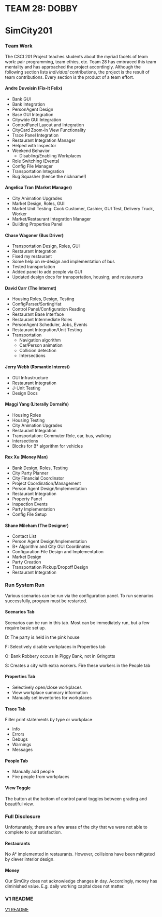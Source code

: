 # TEAM 28: DOBBY

# SimCity201

### Team Work

The CSCI 201 Project teaches students about the myriad facets of team work: pair programming, team ethics, etc. Team 28 has embraced this team mentality and has approached the project accordingly. Although the following section lists _individual_ contributions, the project is the result of team contributions. Every section is the product of a team effort.

#### Andre Duvoisin (Fix-It Felix)

- Bank GUI
- Bank Integration
- PersonAgent Design
- Base GUI Integration
- Citywide GUI Integration
- ControlPanel Layout and Integration
- CityCard Zoom-In View Functionality
- Trace Panel Integration
- Restaurant Integration Manager
- Helped with Inspector
- Weekend Behavior
  - Disabling/Enabling Workplaces
- Role Switching (Events)
- Config File Manager
- Transportation Integration
- Bug Squasher (hence the nickname!)

#### Angelica Tran (Market Manager)

- City Animation Upgrades
- Market Design, Roles, GUI
- Market Unit Testing: Cook Customer, Cashier, GUI Test, Delivery Truck, Worker
- Market/Restaurant Integration Manager
- Building Properties Panel

#### Chase Wagoner (Bus Driver)

- Transportation Design, Roles, GUI
- Restaurant Integration
- Fixed my restaurant
- Some help on re-design and implementation of bus
- Tested transportation
- Added panel to add people via GUI
- Updated design docs for transportation, housing, and restaurants

#### David Carr (The Internet)

- Housing Roles, Design, Testing
- ConfigParser/SortingHat
- Control Panel/Configuration Reading
- Restaurant Base Interface
- Restaurant Intermediate Roles
- PersonAgent Scheduler, Jobs, Events
- Restaurant Integration/Unit Testing
- Transportation
  - Navigation algorithm
  - Car/Person animation
  - Collision detection
  - Intersections

#### Jerry Webb (Romantic Interest)

- GUI Infrastructure
- Restaurant Integration
- J-Unit Testing
- Design Docs

#### Maggi Yang (Literally Dornsife)

- Housing Roles
- Housing Testing
- City Animation Upgrades
- Restaurant Integration
- Transportation: Commuter Role, car, bus, walking
- Intersections
- Blocks for B\* algorithm for vehicles

#### Rex Xu (Money Man)

- Bank Design, Roles, Testing
- City Party Planner
- City Financial Coordinator
- Project Coordination/Management
- Person Agent Design/Implementation
- Restaurant Integration
- Property Panel
- Inspection Events
- Party Implementation
- Config File Setup

#### Shane Mileham (The Designer)

- Contact List
- Person Agent Design/Implementation
- B\* Algorithm and City GUI Coordinates
- Configuration File Design and Implementation
- Market Design
- Party Creation
- Transportation Pickup/Dropoff Design
- Restaurant Integration

### Run System Run

Various scenarios can be run via the configuration panel. To run scenarios successfully, program must be restarted.

#### Scenarios Tab

Scenarios can be run in this tab. Most can be immediately run, but a few require basic set up.

D: The party is held in the pink house

F: Selectively disable workplaces in Properties tab

O: Bank Robbery occurs in Piggy Bank, not in Gringotts

S: Creates a city with extra workers. Fire these workers in the People tab

#### Properties Tab

- Selectively open/close workplaces
- View workplace summary information
- Manually set inventories for workplaces

#### Trace Tab

Filter print statements by type or workplace

- Info
- Errors
- Debugs
- Warnings
- Messages

#### People Tab

- Manually add people
- Fire people from workplaces

#### View Toggle

The button at the bottom of control panel toggles between grading and beautiful view.

### Full Disclosure

Unfortunately, there are a few areas of the city that we were not able to complete to our satisfaction.

#### Restaurants

No A\* implemented in restaurants. However, collisions have been mitigated by clever interior design.

#### Money

Our SimCity does not acknowledge changes in day. Accordingly, money has diminished value. E.g. daily working capital does not matter.

### V1 README

[V1 README](https://github.com/andreduvoisin/SimCity201/wiki/V1-README)
